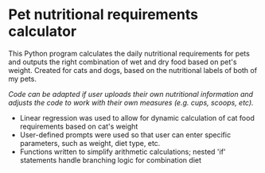 # Pet nutritional requirements calculator

This Python program calculates the daily nutritional requirements for pets and outputs the right combination of wet and dry food based on pet's weight. Created for cats and dogs, based on the nutritional labels of both of my pets. 

*Code can be adapted if user uploads their own nutritional information and adjusts the code to work with their own measures (e.g. cups, scoops, etc).*

- Linear regression was used to allow for dynamic calculation of cat food requirements based on cat's weight
- User-defined prompts were used so that user can enter specific parameters, such as weight, diet type, etc.
- Functions written to simplify arithmetic calculations; nested 'if' statements handle branching logic for combination diet
